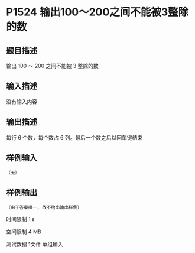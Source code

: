 # P1524 输出100～200之间不能被3整除的数

## 题目描述
输出 100 ～ 200 之间不能被 3 整除的数

## 输入描述
没有输入内容

## 输出描述
每行 6 个数，每个数占 6 列。最后一个数之后以回车键结束

## 样例输入

```
（无）
```

## 样例输出

```
（由于答案唯一, 故不给出输出样例）
```

时间限制  1 s

空间限制  4 MB

测试数据  1文件 单组输入
